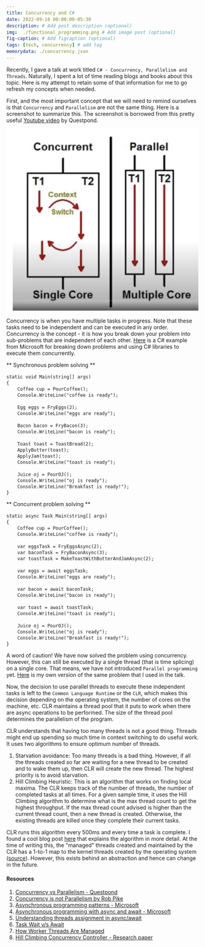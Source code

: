 ```yaml
---
title: Concurrency and C#
date: 2022-09-18 00:00:00-05:30
description: # Add post description (optional)
img:  ./functional_programming.png # Add image post (optional)
fig-caption: # Add figcaption (optional)
tags: [tech, concurrency] # add tag
memorydata: ./concurrency.json
---
```


Recently, I gave a talk at work titled `C# - Concurrency, Parallelism and Threads`. Naturally, I spent a lot of time reading blogs and books about this topic. Here is my attempt to retain some of that information for me to go refresh my concepts when needed.

First, and the most important concept that we will need to remind ourselves is that `Concurrency` and `Parallelism` are not the same thing. Here is a screenshot to summarize this. The screenshot is borrowed from this pretty useful [Youtube video](https://www.youtube.com/watch?v=8Je1W82vwYM) by Questpond.

![Concurrency Vs Parallelism](./concurrencyvsparallelism.jpg)

Concurrency is when you have multiple tasks in progress. Note that these tasks need to be independent and can be executed in any order. Concurrency is the concept - it is how you break down your problem into sub-problems that are independent of each other. [Here](https://learn.microsoft.com/en-us/dotnet/csharp/programming-guide/concepts/async/) is a C# example from Microsoft for breaking down problems and using C# libraries to execute them concurrently. 

** Synchronous problem solving **

```
static void Main(string[] args)
{
    Coffee cup = PourCoffee();
    Console.WriteLine("coffee is ready");

    Egg eggs = FryEggs(2);
    Console.WriteLine("eggs are ready");

    Bacon bacon = FryBacon(3);
    Console.WriteLine("bacon is ready");

    Toast toast = ToastBread(2);
    ApplyButter(toast);
    ApplyJam(toast);
    Console.WriteLine("toast is ready");

    Juice oj = PourOJ();
    Console.WriteLine("oj is ready");
    Console.WriteLine("Breakfast is ready!");
}

```

** Concurrent problem solving **

```
static async Task Main(string[] args)
{
    Coffee cup = PourCoffee();
    Console.WriteLine("coffee is ready");

    var eggsTask = FryEggsAsync(2);
    var baconTask = FryBaconAsync(3);
    var toastTask = MakeToastWithButterAndJamAsync(2);

    var eggs = await eggsTask;
    Console.WriteLine("eggs are ready");

    var bacon = await baconTask;
    Console.WriteLine("bacon is ready");

    var toast = await toastTask;
    Console.WriteLine("toast is ready");

    Juice oj = PourOJ();
    Console.WriteLine("oj is ready");
    Console.WriteLine("Breakfast is ready!");
}
```

A word of caution! We have now solved the problem using concurrency. However, this can still be executed by a single thread (that is time splicing) on a single core. That means, we have not introduced `Parallel programming` yet. [Here](https://github.com/joshi-aparna/asp_thread_demo/blob/master/ThreadDemo/AsyncDemo.cs) is my own version of the same problem that I used in the talk.

Now, the decision to use parallel threads to execute these independent tasks is left to the `Common Language Runtime` or the `CLR`, which makes this decision depending on the operating system, the number of cores on the machine, etc. CLR maintains a thread pool that it puts to work when there are async operations to be performed. The size of the thread pool determines the parallelism of the program.

CLR understands that having too many threads is not a good thing. Threads might end up spending so much time in context switching to do useful work. It uses two algorithms to ensure optimum number of threads.
1. Starvation avoidance: Too many threads is a bad thing. However, if all the threads created so far are waiting for a new thread to be created and to wake them up, then CLR will create the new thread. The highest priority is to avoid starvation.
2. Hill Climbing Heuristic: This is an algorithm that works on finding local maxima. The CLR keeps track of the number of threads, the number of completed tasks at all times. For a given sample time, it uses the Hill Climbing algorithm to determine what is the max thread count to get the highest throughput. If the max thread count advised is higher than the current thread count, then a new thread is created. Otherwise, the existing threads are killed once they complete their current tasks.

CLR runs this algorithm every 500ms and every time a task is complete. I found a cool blog post [here](https://mattwarren.org/2017/04/13/The-CLR-Thread-Pool-Thread-Injection-Algorithm/) that explains the algorithm in more detail. At the time of writing this, the "managed" threads created and maintained by the CLR has a 1-to-1 map to the kernel threads created by the operating system ([source](https://github.com/dotnet/runtime/blob/main/docs/design/coreclr/botr/intro-to-clr.md#threading)). However, this exists behind an abstraction and hence can change in the future.

#### Resources
1. [Concurrency vs Parallelism - Questpond](https://www.youtube.com/watch?v=8Je1W82vwYM)
2. [Concurrency is not Parallelism by Rob Pike](https://www.youtube.com/watch?v=oV9rvDllKEg)
3. [Asynchronous programming patterns - Microsoft](https://learn.microsoft.com/en-us/dotnet/standard/asynchronous-programming-patterns/)
4. [Asynchronous programming with async and await - Microsoft](https://learn.microsoft.com/en-us/dotnet/csharp/programming-guide/concepts/async/)
5. [Understanding threads assignment in async/await](https://stackoverflow.com/a/33829420/3773974)
6. [Task Wait v/s Await](https://olegignat.com/task-wait-or-await-task/)
7. [How Worker Threads Are Managed](https://learning.oreilly.com/library/view/clr-via-c/9780735668737/ch27.html#how_worker_threads_are_managed)
8. [Hill Climbing Concurrency Controller - Research paper](https://www.researchgate.net/publication/228977836_Optimizing_concurrency_levels_in_the_net_threadpool_A_case_study_of_controller_design_and_implementation)

